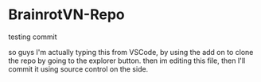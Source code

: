 # BrainrotVN-Repo
testing commit

so guys I'm actually typing this from VSCode, by using the add on to clone the repo by going to the explorer button. then im editing this file, then I'll commit it using source control on the side.